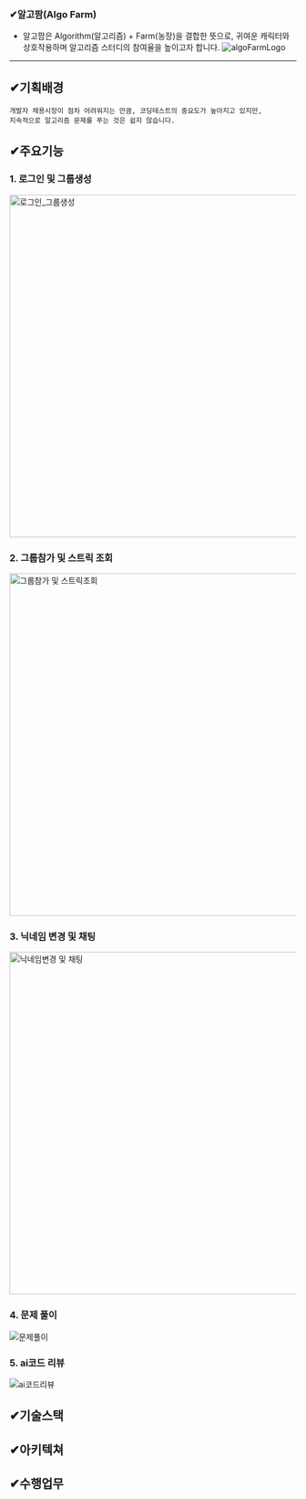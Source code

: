 ### ✔알고팜(Algo Farm)  
- 알고팜은 Algorithm(알고리즘) + Farm(농장)을 결합한 뜻으로, 귀여운 캐릭터와 상호작용하며 알고리즘 스터디의 참여율을 높이고자 합니다.
![algoFarmLogo](https://github.com/user-attachments/assets/972c20fc-0a9f-481e-b542-be99288ef9ab)
---
## ✔기획배경
```
개발자 채용시장이 점차 어려워지는 만큼, 코딩테스트의 중요도가 높아지고 있지만, 
지속적으로 알고리즘 문제를 푸는 것은 쉽지 않습니다.
```
## ✔주요기능
### 1. 로그인 및 그룹생성  
   <img src="https://github.com/user-attachments/assets/03c35994-7aa0-4677-88a3-c86bc437a59f" alt="로그인_그룹생성" width="600">  

### 2. 그룹참가 및 스트릭 조회  
   <img src="https://github.com/user-attachments/assets/5d1737fe-623b-47b9-b2c6-341dad8cd880" alt="그룹참가 및 스트릭조회" width="600">  

### 3. 닉네임 변경 및 채팅  
   <img src="https://github.com/user-attachments/assets/06712f9c-8bfe-4c21-94d0-139100fccf78" alt="닉네임변경 및 채팅" width="600">  

### 4. 문제 풀이  
   <img src="https://github.com/user-attachments/assets/c8be84d5-085f-46c6-a17c-e6d0d97b0bea" alt="문제풀이">  

### 5. ai코드 리뷰  
   <img src="https://github.com/user-attachments/assets/aaa40f98-61b0-488e-beef-6aa4890e81e9" alt="ai코드리뷰">  

## ✔기술스택
## ✔아키텍쳐
## ✔수행업무